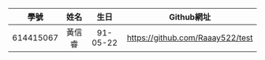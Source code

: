 | 學號 | 姓名 | 生日 | Github網址 |
|:---------:|:------:|:--------:|:-----------------------------:|
| 614415067 | 黃信睿 | 91-05-22 | https://github.com/Raaay522/test |